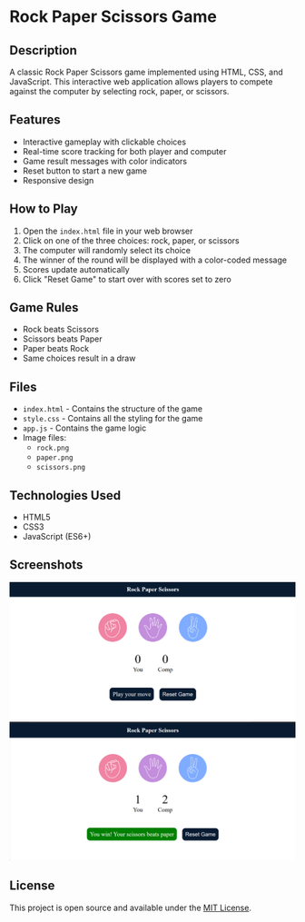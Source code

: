 # Rock Paper Scissors Game

## Description
A classic Rock Paper Scissors game implemented using HTML, CSS, and JavaScript. This interactive web application allows players to compete against the computer by selecting rock, paper, or scissors.

## Features
- Interactive gameplay with clickable choices
- Real-time score tracking for both player and computer
- Game result messages with color indicators
- Reset button to start a new game
- Responsive design

## How to Play
1. Open the `index.html` file in your web browser
2. Click on one of the three choices: rock, paper, or scissors
3. The computer will randomly select its choice
4. The winner of the round will be displayed with a color-coded message
5. Scores update automatically
6. Click "Reset Game" to start over with scores set to zero

## Game Rules
- Rock beats Scissors
- Scissors beats Paper
- Paper beats Rock
- Same choices result in a draw

## Files
- `index.html` - Contains the structure of the game
- `style.css` - Contains all the styling for the game
- `app.js` - Contains the game logic
- Image files:
  - `rock.png`
  - `paper.png`
  - `scissors.png`

## Technologies Used
- HTML5
- CSS3
- JavaScript (ES6+)


## Screenshots
![Game Screenshot](Rock_Paper_Scissors/images/ss1.png)
![Game Screenshot](Rock_Paper_Scissors/images/ss2.png)

## License
This project is open source and available under the [MIT License](https://opensource.org/licenses/MIT).
